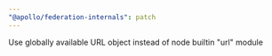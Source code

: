 ```yaml
---
"@apollo/federation-internals": patch
---
```


Use globally available URL object instead of node builtin "url" module
  